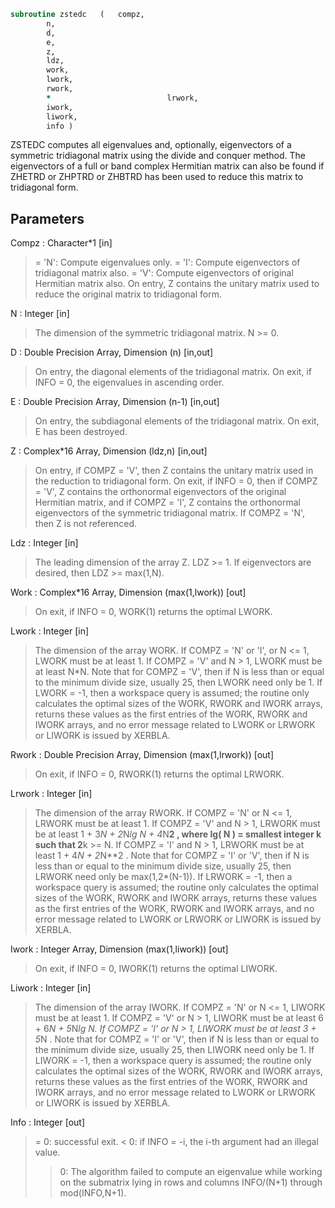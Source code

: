 ```fortran
subroutine zstedc	(	compz,
		n,
		d,
		e,
		z,
		ldz,
		work,
		lwork,
		rwork,
		*                          lrwork,
		iwork,
		liwork,
		info )
```

 ZSTEDC computes all eigenvalues and, optionally, eigenvectors of a
 symmetric tridiagonal matrix using the divide and conquer method.
 The eigenvectors of a full or band complex Hermitian matrix can also
 be found if ZHETRD or ZHPTRD or ZHBTRD has been used to reduce this
 matrix to tridiagonal form.


## Parameters
Compz : Character*1 [in]
> = 'N':  Compute eigenvalues only.
> = 'I':  Compute eigenvectors of tridiagonal matrix also.
> = 'V':  Compute eigenvectors of original Hermitian matrix
> also.  On entry, Z contains the unitary matrix used
> to reduce the original matrix to tridiagonal form.

N : Integer [in]
> The dimension of the symmetric tridiagonal matrix.  N >= 0.

D : Double Precision Array, Dimension (n) [in,out]
> On entry, the diagonal elements of the tridiagonal matrix.
> On exit, if INFO = 0, the eigenvalues in ascending order.

E : Double Precision Array, Dimension (n-1) [in,out]
> On entry, the subdiagonal elements of the tridiagonal matrix.
> On exit, E has been destroyed.

Z : Complex*16 Array, Dimension (ldz,n) [in,out]
> On entry, if COMPZ = 'V', then Z contains the unitary
> matrix used in the reduction to tridiagonal form.
> On exit, if INFO = 0, then if COMPZ = 'V', Z contains the
> orthonormal eigenvectors of the original Hermitian matrix,
> and if COMPZ = 'I', Z contains the orthonormal eigenvectors
> of the symmetric tridiagonal matrix.
> If  COMPZ = 'N', then Z is not referenced.

Ldz : Integer [in]
> The leading dimension of the array Z.  LDZ >= 1.
> If eigenvectors are desired, then LDZ >= max(1,N).

Work : Complex*16 Array, Dimension (max(1,lwork)) [out]
> On exit, if INFO = 0, WORK(1) returns the optimal LWORK.

Lwork : Integer [in]
> The dimension of the array WORK.
> If COMPZ = 'N' or 'I', or N <= 1, LWORK must be at least 1.
> If COMPZ = 'V' and N > 1, LWORK must be at least N*N.
> Note that for COMPZ = 'V', then if N is less than or
> equal to the minimum divide size, usually 25, then LWORK need
> only be 1.
> If LWORK = -1, then a workspace query is assumed; the routine
> only calculates the optimal sizes of the WORK, RWORK and
> IWORK arrays, returns these values as the first entries of
> the WORK, RWORK and IWORK arrays, and no error message
> related to LWORK or LRWORK or LIWORK is issued by XERBLA.

Rwork : Double Precision Array, Dimension (max(1,lrwork)) [out]
> On exit, if INFO = 0, RWORK(1) returns the optimal LRWORK.

Lrwork : Integer [in]
> The dimension of the array RWORK.
> If COMPZ = 'N' or N <= 1, LRWORK must be at least 1.
> If COMPZ = 'V' and N > 1, LRWORK must be at least
> 1 + 3*N + 2*N*lg N + 4*N**2 ,
> where lg( N ) = smallest integer k such
> that 2**k >= N.
> If COMPZ = 'I' and N > 1, LRWORK must be at least
> 1 + 4*N + 2*N**2 .
> Note that for COMPZ = 'I' or 'V', then if N is less than or
> equal to the minimum divide size, usually 25, then LRWORK
> need only be max(1,2*(N-1)).
> If LRWORK = -1, then a workspace query is assumed; the
> routine only calculates the optimal sizes of the WORK, RWORK
> and IWORK arrays, returns these values as the first entries
> of the WORK, RWORK and IWORK arrays, and no error message
> related to LWORK or LRWORK or LIWORK is issued by XERBLA.

Iwork : Integer Array, Dimension (max(1,liwork)) [out]
> On exit, if INFO = 0, IWORK(1) returns the optimal LIWORK.

Liwork : Integer [in]
> The dimension of the array IWORK.
> If COMPZ = 'N' or N <= 1, LIWORK must be at least 1.
> If COMPZ = 'V' or N > 1,  LIWORK must be at least
> 6 + 6*N + 5*N*lg N.
> If COMPZ = 'I' or N > 1,  LIWORK must be at least
> 3 + 5*N .
> Note that for COMPZ = 'I' or 'V', then if N is less than or
> equal to the minimum divide size, usually 25, then LIWORK
> need only be 1.
> If LIWORK = -1, then a workspace query is assumed; the
> routine only calculates the optimal sizes of the WORK, RWORK
> and IWORK arrays, returns these values as the first entries
> of the WORK, RWORK and IWORK arrays, and no error message
> related to LWORK or LRWORK or LIWORK is issued by XERBLA.

Info : Integer [out]
> = 0:  successful exit.
> < 0:  if INFO = -i, the i-th argument had an illegal value.
> > 0:  The algorithm failed to compute an eigenvalue while
> working on the submatrix lying in rows and columns
> INFO/(N+1) through mod(INFO,N+1).

